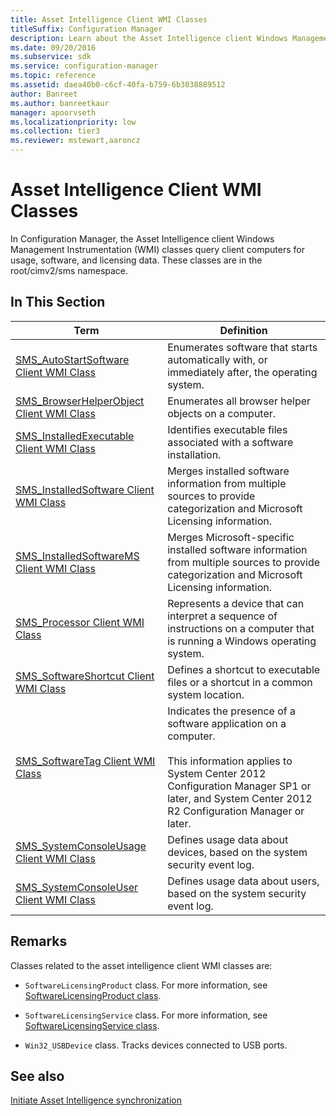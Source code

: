 ```yaml
---
title: Asset Intelligence Client WMI Classes
titleSuffix: Configuration Manager
description: Learn about the Asset Intelligence client Windows Management Instrumentation classes that query client computers for usage, software, and licensing data.
ms.date: 09/20/2016
ms.subservice: sdk
ms.service: configuration-manager
ms.topic: reference
ms.assetid: daea40b0-c6cf-40fa-b759-6b3038889512
author: Banreet
ms.author: banreetkaur
manager: apoorvseth
ms.localizationpriority: low
ms.collection: tier3
ms.reviewer: mstewart,aaroncz 
---
```

# Asset Intelligence Client WMI Classes
In Configuration Manager, the Asset Intelligence client Windows Management Instrumentation (WMI) classes query client computers for usage, software, and licensing data. These classes are in the root/cimv2/sms namespace.  

## In This Section  

|Term|Definition|  
|----------|----------------|  
|[SMS_AutoStartSoftware Client WMI Class](../../../../../develop/reference/core/clients/client-classes/sms_autostartsoftware-client-wmi-class.md)|Enumerates software that starts automatically with, or immediately after, the operating system.|  
|[SMS_BrowserHelperObject Client WMI Class](../../../../../develop/reference/core/clients/client-classes/sms_browserhelperobject-client-wmi-class.md)|Enumerates all browser helper objects on a computer.|  
|[SMS_InstalledExecutable Client WMI Class](../../../../../develop/reference/core/clients/client-classes/sms_installedexecutable-client-wmi-class.md)|Identifies executable files associated with a software installation.|  
|[SMS_InstalledSoftware Client WMI Class](../../../../../develop/reference/core/clients/client-classes/sms_installedsoftware-client-wmi-class.md)|Merges installed software information from multiple sources to provide categorization and Microsoft Licensing information.|  
|[SMS_InstalledSoftwareMS Client WMI Class](../../../../../develop/reference/core/clients/client-classes/sms_installedsoftwarems-client-wmi-class.md)|Merges Microsoft-specific installed software information from multiple sources to provide categorization and Microsoft Licensing information.|  
|[SMS_Processor Client WMI Class](../../../../../develop/reference/core/clients/client-classes/sms_processor-client-wmi-class.md)|Represents a device that can interpret a sequence of instructions on a computer that is running a Windows operating system.|  
|[SMS_SoftwareShortcut Client WMI Class](../../../../../develop/reference/core/clients/client-classes/sms_softwareshortcut-client-wmi-class.md)|Defines a shortcut to executable files or a shortcut in a common system location.|  
|[SMS_SoftwareTag Client WMI Class](../../../../../develop/reference/core/clients/client-classes/sms_softwaretag-client-wmi-class.md)|Indicates the presence of a software application on a computer.<br /><br /> This information applies to System Center 2012 Configuration Manager SP1 or later, and System Center 2012 R2 Configuration Manager or later.|  
|[SMS_SystemConsoleUsage Client WMI Class](../../../../../develop/reference/core/clients/client-classes/sms_systemconsoleusage-client-wmi-class.md)|Defines usage data about devices, based on the system security event log.|  
|[SMS_SystemConsoleUser Client WMI Class](../../../../../develop/reference/core/clients/client-classes/sms_systemconsoleuser-client-wmi-class.md)|Defines usage data about users, based on the system security event log.|  

## Remarks

Classes related to the asset intelligence client WMI classes are:  

- `SoftwareLicensingProduct` class. For more information, see [SoftwareLicensingProduct class](/previous-versions/windows/desktop/sppwmi/softwarelicensingproduct).

- `SoftwareLicensingService` class. For more information, see [SoftwareLicensingService class](/previous-versions/windows/desktop/sppwmi/softwarelicensingservice).  

- `Win32_USBDevice` class. Tracks devices connected to USB ports.  

## See also

[Initiate Asset Intelligence synchronization](../../../../core/clients/asset-intelligence/how-to-initiate-a-synchronization.md)
